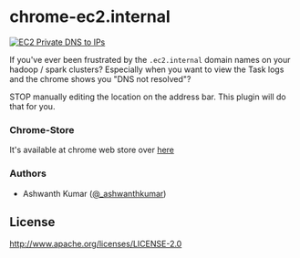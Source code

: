 # chrome-ec2.internal

[![EC2 Private DNS to IPs](https://raw.githubusercontent.com/ashwanthkumar/chrome-ec2.internal/master/icons/256.png)](https://chrome.google.com/webstore/detail/ip-x-x-x-xec2internal-to/fjgpmnicfiedkeikinlmbpjloefhgnef)

If you've ever been frustrated by the `.ec2.internal` domain names on your hadoop / spark clusters? Especially when you want to view the Task logs and the chrome shows you "DNS not resolved"? 

STOP manually editing the location on the address bar. This plugin will do that for you.

### Chrome-Store
It's available at chrome web store over [here](https://chrome.google.com/webstore/detail/ip-x-x-x-xec2internal-to/fjgpmnicfiedkeikinlmbpjloefhgnef)

### Authors
- Ashwanth Kumar ([@_ashwanthkumar](https://twitter.com/_ashwanthkumar))

## License
http://www.apache.org/licenses/LICENSE-2.0
